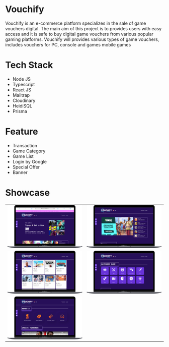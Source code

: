 # Vouchify

Vouchify is an e-commerce platform
specializes in the sale of game vouchers
digital. The main aim of this project is to
provides users with easy access and
it is safe to buy digital game vouchers from
various popular gaming platforms. Vouchify will
provides various types of game vouchers,
includes vouchers for PC, console and games
mobile games

# Tech Stack

- Node JS
- Typescript
- React JS
- Mailtrap
- Cloudinary
- HeidiSQL
- Prisma

# Feature

- Transaction
- Game Category
- Game List
- Login by Google
- Special Offer
- Banner

# Showcase

|                                        |                                        |
| -------------------------------------- | -------------------------------------- |
| ![SC1](docs/showcase/screenshot-1.png) | ![SC1](docs/showcase/screenshot-2.png) |
| ![SC1](docs/showcase/screenshot-3.png) | ![SC1](docs/showcase/screenshot-4.png) |
| ![SC1](docs/showcase/screenshot-5.png) |
